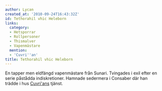 ```yaml
---
author: Lycan
created_at: '2010-09-24T16:43:32Z'
id: Tethorahil vhic Heleborn
links:
  category:
  - Hetsporrar
  - Rollpersoner
  - Thismalver
  - Vapenmästare
  mention:
  - 'Cuvri''an'
title: Tethorahil vhic Heleborn
---
```


En tapper men eldfängd vapenmästare från Sunari. Tvingades i exil efter en serie påstådda
indiskretioner. Hamnade sedermera i Consaber där han trädde i hus [Cuvri'ans] tjänst.

  [Cuvri'ans]: Cuvrian